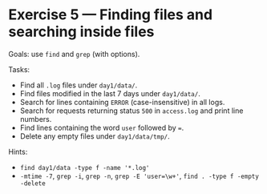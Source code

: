 # Exercise 5 — Finding files and searching inside files

Goals: use `find` and `grep` (with options).

Tasks:
- Find all `.log` files under `day1/data/`.
- Find files modified in the last 7 days under `day1/data/`.
- Search for lines containing `ERROR` (case-insensitive) in all logs.
- Search for requests returning status `500` in `access.log` and print line numbers.
- Find lines containing the word `user` followed by `=`.
- Delete any empty files under `day1/data/tmp/`.

Hints:
- `find day1/data -type f -name '*.log'`
- `-mtime -7`, `grep -i`, `grep -n`, `grep -E 'user=\w+'`, `find . -type f -empty -delete`

